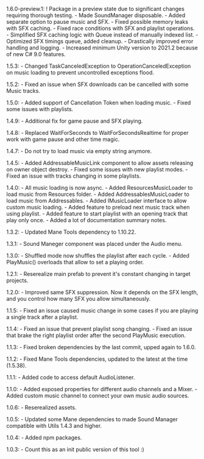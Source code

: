 1.6.0-preview.1:
    ! Package in a preview state due to significant changes requiring thorough testing.
    - Made SoundManager disposable.
    - Added separate option to pause music and SFX.
    - Fixed possible memory leaks with SFX caching.
    - Fixed race conditions with SFX and playlist operations.
    - Simplified SFX caching logic with Queue instead of manually indexed list.
    - Optimized SFX timings queue, added cleanup.
    - Drastically improved error handling and logging.
    - Increased minimum Unity version to 2021.2 because of new C# 9.0 features.

1.5.3:
    - Changed TaskCanceledException to OperationCanceledException on music loading to prevent uncontrolled exceptions flood.

1.5.2:
    - Fixed an issue when SFX downloads can be cancelled with some Music tracks.

1.5.0:
    - Added support of Cancellation Token when loading music.
    - Fixed some issues with playlists.

1.4.9:
    - Additional fix for game pause and SFX playing.

1.4.8:
    - Replaced WaitForSeconds to WaitForSecondsRealtime for proper work with game pause and other time magic.

1.4.7:
    - Do not try to load music via empty string anymore. 

1.4.5:
    - Added AddressableMusicLink component to allow assets releasing on owner object destroy.
    - Fixed some issues with new playlist modes.
    - Fixed an issue with tracks changing in some playlists.

1.4.0:
    - All music loading is now async.
    - Added ResourcesMusicLoader to load music from Resources folder.
    - Added AddressablesMusicLoader to load music from Addressables.
    - Added IMusicLoader interface to allow custom music loading.
    - Added feature to preload next music track when using playlist.
    - Added feature to start playlist with an opening track that play only once.
    - Added a lot of documentation summary notes.

1.3.2:
    - Updated Mane Tools dependency to 1.10.22.

1.3.1:
    - Sound Maneger component was placed under the Audio menu.

1.3.0:
    - Shuffled mode now shuffles the playlist after each cycle.
    - Added PlayMusic() overloads that allow to set a playing order.

1.2.1:
    - Reserealize main prefab to prevent it's constant changing in target projects.

1.2.0:
    - Improved same SFX suppression. Now it depends on the SFX length, and you control how many SFX you allow simultaneously.

1.1.5:
    - Fixed an issue caused music change in some cases if you are playing a single track after a playlist.

1.1.4:
    - Fixed an issue that prevent playlist song changing.
    - Fixed an issue that brake the right playlist order after the second PlayMusic execution.

1.1.3:
    - Fixed broken dependencies by the last commit, upped again to 1.6.0.

1.1.2:
    - Fixed Mane Tools dependencies, updated to the latest at the time (1.5.38).

1.1.1:
    - Added code to access default AudioListener.

1.1.0:
    - Added exposed properties for different audio channels and a Mixer.
    - Added custom music channel to connect your own music audio sources.

1.0.6:
    - Reserealized assets.

1.0.5:
    - Updated some Mane dependencies to made Sound Manager compatible with Utils 1.4.3 and higher.

1.0.4:
    - Added npm packages.

1.0.3:
    - Count this as an init public version of this tool :)